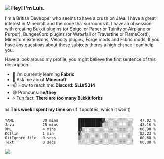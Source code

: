 <h3 style="margin: auto;"><img src="https://avatars.githubusercontent.com/u/39528861?s=48&v=4" ></img> Hey! I'm Luis.</h3>

I'm a British Developer who seems to have a crush on Java. I have a great interest in Minecraft and the code that surrounds it. I have an obsession with creating Bukkit plugins (or Spigot or Paper or Tuinity or Airplane or Purpur), BungeeCord plugins (or Waterfall or Travertine or FlameCord), Minestom extensions, Velocity plugins, Forge mods and Fabric mods. If you have any questions about these subjects theres a high chance I can help you.
  
Have a look around my profile, you might believe the first sentence of this description.

- 🌱 I’m currently learning **Fabric**
- 💬 Ask me about **Minecraft**
- 📫 How to reach me: **Discord: SLL#5314**
- 😄 Pronouns: **he/they**
- ⚡ Fun fact: **There are too many Bukkit forks**

📊 **This week I spent my time on** (if it updates, which it won't)
<!--START_SECTION:waka-->

```text
YAML             30 mins         ███████████▓░░░░░░░░░░░░░   47.02 %
Java             28 mins         ██████████▓░░░░░░░░░░░░░░   43.16 %
XML              4 mins          █▓░░░░░░░░░░░░░░░░░░░░░░░   06.90 %
Kotlin           1 min           ▓░░░░░░░░░░░░░░░░░░░░░░░░   02.23 %
GitIgnore file   0 secs          ▒░░░░░░░░░░░░░░░░░░░░░░░░   00.68 %
Text             0 secs          ░░░░░░░░░░░░░░░░░░░░░░░░░   00.00 %
```

<!--END_SECTION:waka-->

<a href="https://sllcoding.dev"><img src="https://github-readme-stats.vercel.app/api?username=SLLCoding&show_icons=true&theme=great-gatsby" /></a>
